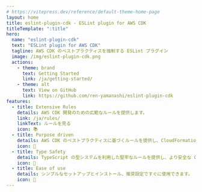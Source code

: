 ```yaml
---
# https://vitepress.dev/reference/default-theme-home-page
layout: home
title: eslint-plugin-cdk - ESLint plugin for AWS CDK
titleTemplate: ":title"
hero:
  name: "eslint-plugin-cdk"
  text: "ESLint plugin for AWS CDK"
  tagline: AWS CDK のベストプラクティスを強制する ESLint プラグイン
  image: /img/eslint-plugin-cdk.png
  actions:
    - theme: brand
      text: Getting Started
      link: /ja/getting-started/
    - theme: alt
      text: View on GitHub
      link: https://github.com/ren-yamanashi/eslint-plugin-cdk
features:
  - title: Extensive Rules
    details: AWS CDK 開発のための広範なルールを提供します。
    link: /ja/rules/
    linkText: ルールを見る
    icon: 📚
  - title: Purpose driven
    details: AWS CDK のベストプラクティスに基づくルールを提供し、CloudFormation の読みやすさや保守性を向上させます。
    icon: 🎯
  - title: Type Safety
    details: TypeScript の型システムを利用した堅牢なルールを提供し、より安全な CDK コードを書く手助けをします。
    icon: 💪
  - title: Ease of use
    details: シンプルなセットアップとインストール、推奨設定ですぐに使用できます。
    icon: 🔧
---
```

